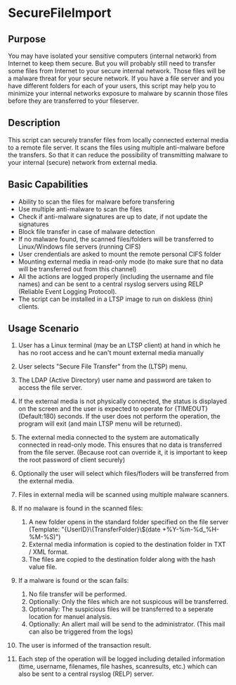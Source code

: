 # SecureFileImport

## Purpose

You may have isolated your sensitive computers (internal network) from Internet to keep them secure. But you will probably still need to transfer some files from Internet to your secure internal network. Those files will be a malware threat for your secure network. If you have a file server and you have different folders for each of your users, this script may help you to minimize your internal networks exposure to malware by scannin those files before they are transferred to your fileserver.

## Description

This script can securely transfer files from locally connected external media to a remote file server. It scans the files using multiple anti-malware before the transfers. So that it can reduce the possibility of transmitting malware to your internal (secure) network from external media.

## Basic Capabilities

* Ability to scan the files for malware before transfering
* Use multiple anti-malware to scan the files
* Check if anti-malware signatures are up to date, if not update the signatures
* Block file transfer in case of malware detection
* If no malware found, the scanned files/folders will be transferred to Linux/Windows file servers (running CIFS)
* User crendentials are asked to mount the remote personal CIFS folder
* Mounting external media in read-only mode (to make sure that no data will be transferred out from this channel)
* All the actions are logged properly (including the username and file names) and can be sent to a central rsyslog servers using RELP (Reliable Event Logging Protocol).
* The script can be installed in a LTSP image to run on diskless (thin) clients.

## Usage Scenario

1. User has a Linux terminal (may be an LTSP client) at hand in which he has no root access and he can't mount external media manually
1. User selects "Secure File Transfer" from the (LTSP) menu.
1. The LDAP (Active Directory) user name and password are taken to access the file server.
1. If the external media is not physically connected, the status is displayed on the screen and the user is expected to operate for {TIMEOUT} (Default:180) seconds. If the user does not perform the operation, the program will exit (and main LTSP menu will be returned).
1. The external media connected to the system are automatically connected in read-only mode. This ensures that no data is transferred from the file server. (Because root can override it, it is important to keep the root password of client securely)
1. Optionally the user will select which files/floders will be transferred from the external media.
1. Files in external media will be scanned using multiple malware scanners. 
1. If no malware is found in the scanned files:
   1. A new folder opens in the standard folder specified on the file server (Template: "{UserID}\\{TransferFolder}\\$(date +%Y-%m-%d_%H-%M-%S)")
   1. External media information is copied to the destination folder in TXT / XML format.
   1. The files are copied to the destination folder along with the hash value file.
1. If a malware is found or the scan fails: 
   1. No file transfer will be performed.
   1. Optionally: Only the files which are not suspicous will be transferred.
   1. Optionally: The suspicious files will be transferred to a seperate location for manuel analysis.
   1. Optionally: An allert mail will be send to the administrator. (This mail can also be triggered from the logs)
   
1. The user is informed of the transaction result.
1. Each step of the operation will be logged including detailed information (time, username, filenames, file hashes, scanresults, etc.) which can also be sent to a central rsyslog (RELP) server.
